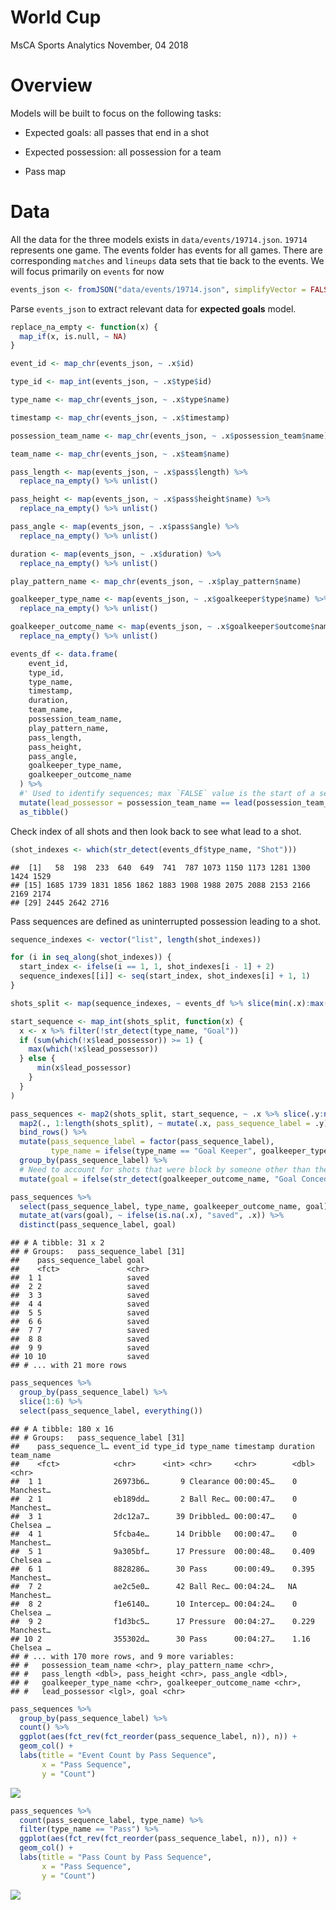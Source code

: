 World Cup
================
MsCA Sports Analytics
November, 04 2018

# Overview

Models will be built to focus on the following tasks:

  - Expected goals: all passes that end in a shot

  - Expected possession: all possession for a team

  - Pass map

# Data

All the data for the three models exists in `data/events/19714.json`.
`19714` represents one game. The events folder has events for all games.
There are corresponding `matches` and `lineups` data sets that tie back
to the events. We will focus primarily on `events` for
now

``` r
events_json <- fromJSON("data/events/19714.json", simplifyVector = FALSE)
```

Parse `events_json` to extract relevant data for **expected goals**
model.

``` r
replace_na_empty <- function(x) {
  map_if(x, is.null, ~ NA)
}

event_id <- map_chr(events_json, ~ .x$id)

type_id <- map_int(events_json, ~ .x$type$id)

type_name <- map_chr(events_json, ~ .x$type$name)

timestamp <- map_chr(events_json, ~ .x$timestamp)

possession_team_name <- map_chr(events_json, ~ .x$possession_team$name)

team_name <- map_chr(events_json, ~ .x$team$name)

pass_length <- map(events_json, ~ .x$pass$length) %>% 
  replace_na_empty() %>% unlist()

pass_height <- map(events_json, ~ .x$pass$height$name) %>% 
  replace_na_empty() %>% unlist()

pass_angle <- map(events_json, ~ .x$pass$angle) %>% 
  replace_na_empty() %>% unlist()

duration <- map(events_json, ~ .x$duration) %>% 
  replace_na_empty() %>% unlist()

play_pattern_name <- map_chr(events_json, ~ .x$play_pattern$name)

goalkeeper_type_name <- map(events_json, ~ .x$goalkeeper$type$name) %>% 
  replace_na_empty() %>% unlist()

goalkeeper_outcome_name <- map(events_json, ~ .x$goalkeeper$outcome$name) %>% 
  replace_na_empty() %>% unlist()
```

``` r
events_df <- data.frame(
    event_id,
    type_id,
    type_name,
    timestamp,
    duration,
    team_name,
    possession_team_name,
    play_pattern_name,
    pass_length,
    pass_height,
    pass_angle,
    goalkeeper_type_name,
    goalkeeper_outcome_name
  ) %>%
  #' Used to identify sequences; max `FALSE` value is the start of a sequence
  mutate(lead_possessor = possession_team_name == lead(possession_team_name)) %>% 
  as_tibble()
```

Check index of all shots and then look back to see what lead to a
    shot.

``` r
(shot_indexes <- which(str_detect(events_df$type_name, "Shot")))
```

    ##  [1]   58  198  233  640  649  741  787 1073 1150 1173 1281 1300 1424 1529
    ## [15] 1685 1739 1831 1856 1862 1883 1908 1988 2075 2088 2153 2166 2169 2174
    ## [29] 2445 2642 2716

Pass sequences are defined as uninterrupted possession leading to a
shot.

``` r
sequence_indexes <- vector("list", length(shot_indexes))

for (i in seq_along(shot_indexes)) {
  start_index <- ifelse(i == 1, 1, shot_indexes[i - 1] + 2)
  sequence_indexes[[i]] <- seq(start_index, shot_indexes[i] + 1, 1)
}

shots_split <- map(sequence_indexes, ~ events_df %>% slice(min(.x):max(.x)))

start_sequence <- map_int(shots_split, function(x) {
  x <- x %>% filter(!str_detect(type_name, "Goal"))
  if (sum(which(!x$lead_possessor)) >= 1) {
    max(which(!x$lead_possessor))
  } else {
      min(x$lead_possessor)
    }
  }
) 

pass_sequences <- map2(shots_split, start_sequence, ~ .x %>% slice(.y:nrow(.x))) %>% 
  map2(., 1:length(shots_split), ~ mutate(.x, pass_sequence_label = .y)) %>% 
  bind_rows() %>% 
  mutate(pass_sequence_label = factor(pass_sequence_label),
         type_name = ifelse(type_name == "Goal Keeper", goalkeeper_type_name, type_name)) %>% 
  group_by(pass_sequence_label) %>% 
  # Need to account for shots that were block by someone other than the goal keeper when identifying outcome of shot
  mutate(goal = ifelse(str_detect(goalkeeper_outcome_name, "Goal Conceded|Penalty Conceded|No Touch|Touched In"), "goal conceded", "saved"))

pass_sequences %>% 
  select(pass_sequence_label, type_name, goalkeeper_outcome_name, goal) %>% 
  mutate_at(vars(goal), ~ ifelse(is.na(.x), "saved", .x)) %>% 
  distinct(pass_sequence_label, goal)
```

    ## # A tibble: 31 x 2
    ## # Groups:   pass_sequence_label [31]
    ##    pass_sequence_label goal 
    ##    <fct>               <chr>
    ##  1 1                   saved
    ##  2 2                   saved
    ##  3 3                   saved
    ##  4 4                   saved
    ##  5 5                   saved
    ##  6 6                   saved
    ##  7 7                   saved
    ##  8 8                   saved
    ##  9 9                   saved
    ## 10 10                  saved
    ## # ... with 21 more rows

``` r
pass_sequences %>% 
  group_by(pass_sequence_label) %>% 
  slice(1:6) %>% 
  select(pass_sequence_label, everything())
```

    ## # A tibble: 180 x 16
    ## # Groups:   pass_sequence_label [31]
    ##    pass_sequence_l… event_id type_id type_name timestamp duration team_name
    ##    <fct>            <chr>      <int> <chr>     <chr>        <dbl> <chr>    
    ##  1 1                26973b6…       9 Clearance 00:00:45…    0     Manchest…
    ##  2 1                eb189dd…       2 Ball Rec… 00:00:47…    0     Manchest…
    ##  3 1                2dc12a7…      39 Dribbled… 00:00:47…    0     Chelsea …
    ##  4 1                5fcba4e…      14 Dribble   00:00:47…    0     Manchest…
    ##  5 1                9a305bf…      17 Pressure  00:00:48…    0.409 Chelsea …
    ##  6 1                8828286…      30 Pass      00:00:49…    0.395 Manchest…
    ##  7 2                ae2c5e0…      42 Ball Rec… 00:04:24…   NA     Manchest…
    ##  8 2                f1e6140…      10 Intercep… 00:04:24…    0     Chelsea …
    ##  9 2                f1d3bc5…      17 Pressure  00:04:27…    0.229 Manchest…
    ## 10 2                355302d…      30 Pass      00:04:27…    1.16  Chelsea …
    ## # ... with 170 more rows, and 9 more variables:
    ## #   possession_team_name <chr>, play_pattern_name <chr>,
    ## #   pass_length <dbl>, pass_height <chr>, pass_angle <dbl>,
    ## #   goalkeeper_type_name <chr>, goalkeeper_outcome_name <chr>,
    ## #   lead_possessor <lgl>, goal <chr>

``` r
pass_sequences %>% 
  group_by(pass_sequence_label) %>% 
  count() %>% 
  ggplot(aes(fct_rev(fct_reorder(pass_sequence_label, n)), n)) +
  geom_col() +
  labs(title = "Event Count by Pass Sequence",
       x = "Pass Sequence",
       y = "Count")
```

![](Figs/Plot-1.png)<!-- -->

``` r
pass_sequences %>% 
  count(pass_sequence_label, type_name) %>% 
  filter(type_name == "Pass") %>% 
  ggplot(aes(fct_rev(fct_reorder(pass_sequence_label, n)), n)) +
  geom_col() +
  labs(title = "Pass Count by Pass Sequence",
       x = "Pass Sequence",
       y = "Count")
```

![](Figs/Plot-2.png)<!-- -->

